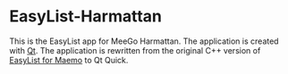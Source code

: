 EasyList-Harmattan
==================

This is the EasyList app for MeeGo Harmattan.
The application is created with [Qt](http://www.qt.io/). 
The application is rewritten from the original C++ version of [EasyList for Maemo](https://gitorious.org/easylist) to Qt Quick.
